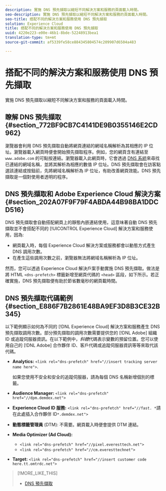 ```yaml
---
description: 實施 DNS 預先擷取以縮短不同解決方案和服務的頁面載入時間。
seo-description: 實施 DNS 預先擷取以縮短不同解決方案和服務的頁面載入時間。
seo-title: 搭配不同的解決方案和服務使用 DNS 預先擷取
solution: Experience Cloud
title: 搭配不同的解決方案和服務使用 DNS 預先擷取
uuid: 4220e223-e00e-46b1-8bde-52248913bea1
translation-type: tm+mt
source-git-commit: af5339fe58ce884345804574c209907d6504a483

---
```



# 搭配不同的解決方案和服務使用 DNS 預先擷取

實施 DNS 預先擷取以縮短不同解決方案和服務的頁面載入時間。

## 瞭解 DNS 預先擷取 {#section_772BF9CB7C4141DE9B0355146E2CD962}

瀏覽器會利用 DNS 預先擷取自動將網頁連結的網域名稱解析為其相應的 IP 位址。瀏覽器載入網頁時便會開始預先擷取程序。例如，您的網頁含有連結至 `www.adobe.com` 的可點按連結。瀏覽器載入此網頁時，它會透過 [DNS 系統](https://www.networksolutions.com/support/what-is-a-domain-name-server-dns-and-how-does-it-work/)來尋找已連結的網域名稱，並將其解析為相應的數值 IP 位址。DNS 預先擷取會在訪客點選該連結或按鈕前，先將網域名稱解析為 IP 位址，有助改善網頁效能。DNS 預先擷取是一個對使用者透明的程序。

## DNS 預先擷取和 Adobe Experience Cloud 解決方案 {#section_202A07F9F79F4ABDA44B98BA1DDCD516}

DNS 預先擷取會自動搭配網頁上的靜態內嵌連結使用，這意味著自動 DNS 預先擷取並不會搭配不同的 [!UICONTROL Experience Cloud] 解決方案和服務使用，因為:

* 網頁載入時，每個 Experience Cloud 解決方案或服務都會以動態方式產生 DNS 調用次數。
* 在產生這些調用次數之前，瀏覽器無法將網域名稱解析為 IP 位址。

然而，您可以透過 Experience Cloud 解決戶案手動實施 DNS 預先擷取。做法是將 HTML `<dns-prefetch>` 標籤新增至網頁代碼的 `<head>` 區段，如下所示。若正確實施，DNS 預先擷取便有助於節省數毫秒的網頁載時間。

## DNS 預先擷取代碼範例 {#section_E886F7B2861E48BA9EF3D8B3CE32B345}

以下範例顯示如何為不同的 [!DNL Experience Cloud] 解決方案和服務產生 DNS 預先擷取調用次數。部分預先擷取的調用次數需要提供您的 [!DNL Adobe] 組織 ID 或追蹤伺服器資訊。在以下範例中，*斜體*&#x200B;代碼表示變數的預留位置。您可以使用自己的 [!DNL Adobe] 合作夥伴 ID、客戶代碼或追蹤伺服器資訊等等來取代該代碼。

* **Analytics:** `<link rel="dns-prefetch" href="//insert tracking server name here">`.

   如果您使用不安全和安全的追蹤伺服器，請為每個 DNS 名稱新增個別的標籤。

* **Audience Manager:** `<link rel="dns-prefetch" href="//dpm.demdex.net">`

* **Experience Cloud ID 服務:** `<link rel="dns-prefetch" href="//fast. *`請在此處插入合作夥伴 ID`*.demdex.net">`

* **動態標籤管理員** (DTM): 不需要。網頁載入時便會提供 DTM 連結。

* **Media Optimizer (Ad Cloud):**

   * `<link rel="dns-prefetch" href="//pixel.everesttech.net">`
   * `<link rel="dns-prefetch" href="//cm.everesttechnet">`


* **Target:** `<link rel="dns-prefetch" href="//insert customer code here.tt.omtrdc.net">`

>[!MORE_LIKE_THIS]
>
>* [DNS 預先擷取](https://www.chromium.org/developers/design-documents/dns-prefetching)

